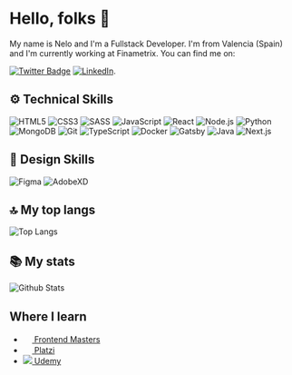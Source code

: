 # Hello, folks 👋

My name is Nelo and I'm a Fullstack Developer. I'm from Valencia (Spain) and I'm currently working at Finametrix. You can find me on:

[![Twitter Badge](https://img.shields.io/badge/-Twitter-1DA1F2?style=flat&logo=Twitter&logoColor=white&link=https://twitter.com/NeloDev)](https://twitter.com/NeloDev)
[![LinkedIn](https://img.shields.io/badge/-Linkedin-0077B5?style=flat&logo=Linkedin&logoColor=white&link=https://www.linkedin.com/in/manuel-puchades-bres%C3%B3-115a58179)](https://img.shields.io/badge/-Linkedin-0077B5?style=flat&logo=Linkedin&logoColor=white&link=https://www.linkedin.com/in/manuel-puchades-bres%C3%B3-115a58179).

## ⚙️ Technical Skills
![HTML5](https://img.shields.io/badge/-HTML5-E34F26?style=plastic&logo=html5&logoColor=white)
![CSS3](https://img.shields.io/badge/-CSS3-1572B6?style=flat&logo=css3&logoColor=white)
![SASS](https://img.shields.io/badge/-SASS-CC6699?style=flat&logo=sass&logoColor=white)
![JavaScript](https://img.shields.io/badge/-JavaScript-F7DF1E?style=flat&logo=JavaScript&logoColor=black)
![React](https://img.shields.io/badge/-React-61DAFB?style=flat&logo=react&logoColor=white)
![Node.js](https://img.shields.io/badge/-Node.js-339933?style=flat&logo=node.js&logoColor=white)
![Python](https://img.shields.io/badge/-Python-3776AB?style=flat&logo=python&logoColor=white)
![MongoDB](https://img.shields.io/badge/-MongoDB-47A248?style=flat&logo=MongoDB&logoColor=white)
![Git](https://img.shields.io/badge/-Git-F05032?style=flat&logo=git&logoColor=white)
![TypeScript](https://img.shields.io/badge/-TypeScript-3178C6?style=flat&logo=TypeScript&logoColor=white)
![Docker](https://img.shields.io/badge/-Docker-2496ED?style=flat&logo=docker&logoColor=white)
![Gatsby](https://img.shields.io/badge/-Gatsby-663399?style=flat&logo=gatsby&logoColor=white)
![Java](https://img.shields.io/badge/-Java-007396?style=flat&logo=java&logoColor=white)
![Next.js](https://img.shields.io/badge/-Next.js-000000?style=flat&logo=next.js&logoColor=white)

## 🎨 Design Skills
![Figma](https://img.shields.io/badge/-Figma-F24E1E?style=plastic&logo=figma&logoColor=white)
![AdobeXD](https://img.shields.io/badge/-Adobe%20XD-FF26BE?style=flat&logo=Adobe%20XD&logoColor=white)

## 🔝 My top langs
![Top Langs](https://github-readme-stats.vercel.app/api/top-langs/?username=nelodev&hide=TeX&layout=compact)

## 📚 My stats
![Github Stats](https://github-readme-stats.vercel.app/api?username=nelodev&count_private=true&show_icons=true&include_all_commits=true)

## Where I learn
<ul>
  <li><a href="https://frontendmasters.com/"><img src="https://res.cloudinary.com/practicaldev/image/fetch/s--4MoH41rJ--/c_fill,f_auto,fl_progressive,h_320,q_auto,w_320/https://dev-to-uploads.s3.amazonaws.com/uploads/organization/profile_image/674/b6682f24-d650-453d-bd07-9d0e752ceecf.jpg" width="16" /> Frontend Masters</a></li>
  <li><a href="https://platzi.com/"><img src="https://startupxplore.com/uploads/ff8080815235115101523595712a00de-large.png" width="16" /> Platzi</a></li>
  <li><a href="https://www.udemy.com/"><img src="https://www.udemy.com/staticx/udemy/images/v6/favicon-16x16.png" /> Udemy</a></li>
</ul>
